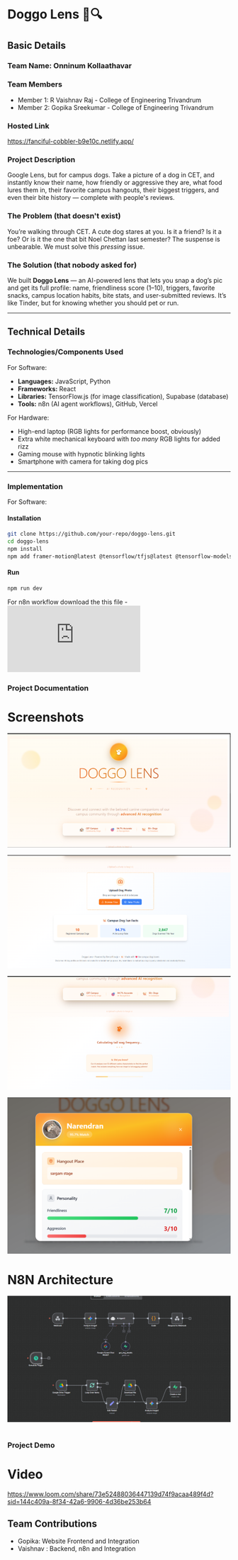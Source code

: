 # Doggo Lens 🐶🔍

## Basic Details
### Team Name: Onninum Kollaathavar

### Team Members
- Member 1: R Vaishnav Raj - College of Engineering Trivandrum
- Member 2: Gopika Sreekumar - College of Engineering Trivandrum
### Hosted Link
https://fanciful-cobbler-b9e10c.netlify.app/
### Project Description
Google Lens, but for campus dogs. Take a picture of a dog in CET, and instantly know their name, how friendly or aggressive they are, what food lures them in, their favorite campus hangouts, their biggest triggers, and even their bite history — complete with people's reviews.

### The Problem (that doesn't exist)
You’re walking through CET. A cute dog stares at you. Is it a friend? Is it a foe? Or is it the one that bit Noel Chettan last semester? The suspense is unbearable. We must solve this *pressing* issue.

### The Solution (that nobody asked for)
We built **Doggo Lens** — an AI-powered lens that lets you snap a dog’s pic and get its full profile: name, friendliness score (1–10), triggers, favorite snacks, campus location habits, bite stats, and user-submitted reviews. It’s like Tinder, but for knowing whether you should pet or run.

---

## Technical Details
### Technologies/Components Used
For Software:
- **Languages:** JavaScript, Python
- **Frameworks:** React
- **Libraries:** TensorFlow.js (for image classification), Supabase (database)
- **Tools:** n8n (AI agent workflows), GitHub, Vercel

For Hardware:
- High-end laptop (RGB lights for performance boost, obviously)
- Extra white mechanical keyboard with *too many* RGB lights for added rizz
- Gaming mouse with hypnotic blinking lights
- Smartphone with camera for taking dog pics

---

### Implementation
For Software:

#### Installation
```bash
git clone https://github.com/your-repo/doggo-lens.git
cd doggo-lens
npm install
npm add framer-motion@latest @tensorflow/tfjs@latest @tensorflow-models/mobilenet@latest
```
#### Run
```bash
npm run dev
```
For n8n workflow download the this file - ![N8N Workflow](https://github.com/Gopika4112/useless_project_temp/blob/main/Doggo_lens_n8n_workflow.json)
### Project Documentation


# Screenshots
![Screenshot1](https://github.com/Gopika4112/useless_project_temp/blob/main/Screenshot%202025-08-09%20223006.png)

![Screenshot2](https://github.com/Gopika4112/useless_project_temp/blob/main/Screenshot%202025-08-09%20223014.png)

![Screenshot2](https://github.com/Gopika4112/useless_project_temp/blob/main/Screenshot%202025-08-09%20223056.png)

![Screenshot3](https://github.com/Gopika4112/useless_project_temp/blob/main/Screenshot%202025-08-09%20222956.png)

# N8N Architecture
![Workflow](https://github.com/Gopika4112/useless_project_temp/blob/main/Screenshot%202025-08-09%20230536.png)

#
### Project Demo
# Video 
https://www.loom.com/share/73e52488036447139d74f9acaa489f4d?sid=144c409a-8f34-42a6-9906-4d36be253b64

## Team Contributions
- Gopika: Website Frontend and Integration
- Vaishnav : Backend, n8n and Integration



